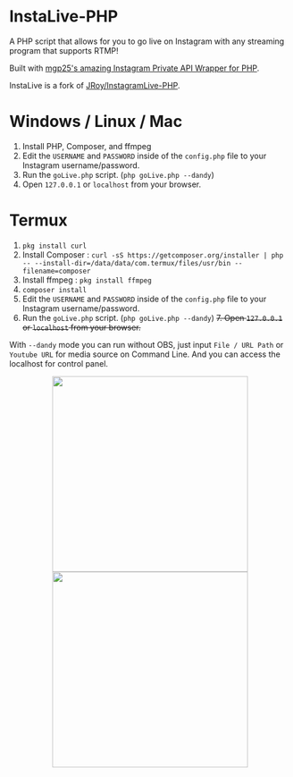 # InstaLive-PHP 
A PHP script that allows for you to go live on Instagram with any streaming program that supports RTMP!

Built with [mgp25's amazing Instagram Private API Wrapper for PHP](https://github.com/mgp25/Instagram-API/).

InstaLive is a fork of [JRoy/InstagramLive-PHP](https://github.com/JRoy/InstagramLive-PHP).

# Windows / Linux / Mac
1. Install PHP, Composer, and ffmpeg
2. Edit the `USERNAME` and `PASSWORD` inside of the `config.php` file to your Instagram username/password.
3. Run the `goLive.php` script. (`php goLive.php --dandy`)
4. Open `127.0.0.1` or `localhost` from your browser.

# Termux
1. `pkg install curl`
2. Install Composer :
`curl -sS https://getcomposer.org/installer | php -- --install-dir=/data/data/com.termux/files/usr/bin --filename=composer`
3. Install ffmpeg :
`pkg install ffmpeg`
4. `composer install`
5. Edit the `USERNAME` and `PASSWORD` inside of the `config.php` file to your Instagram username/password.
6. Run the `goLive.php` script. (`php goLive.php --dandy`)
~~7. Open `127.0.0.1` or `localhost` from your browser.~~

With `--dandy` mode you can run without OBS, just input `File / URL Path` or `Youtube URL` for media source on Command Line.
And you can access the localhost for control panel.

<p align="center">
  <img src="https://github.com/dandyraka/InstaLive/raw/master/Screenshot_6.png" width="350">
  <img src="https://github.com/dandyraka/InstaLive/raw/master/Screenshot_7.png" width="350">
</p>
